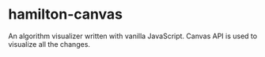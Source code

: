 # hamilton-canvas
An algorithm visualizer written with vanilla JavaScript. Canvas API is used to visualize all the changes.
